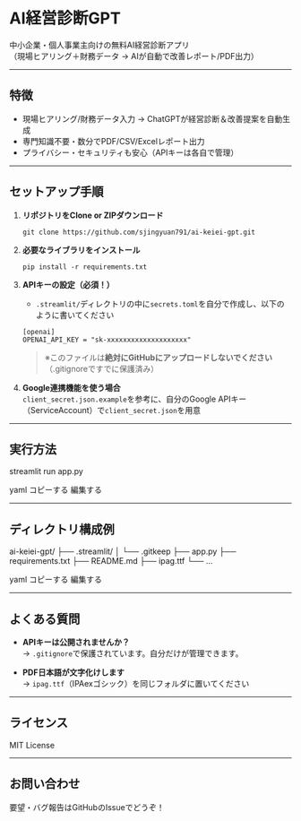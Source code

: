 # AI経営診断GPT

中小企業・個人事業主向けの無料AI経営診断アプリ  
（現場ヒアリング＋財務データ → AIが自動で改善レポート/PDF出力）

---

## 特徴
- 現場ヒアリング/財務データ入力 → ChatGPTが経営診断＆改善提案を自動生成
- 専門知識不要・数分でPDF/CSV/Excelレポート出力
- プライバシー・セキュリティも安心（APIキーは各自で管理）

---

## セットアップ手順

1. **リポジトリをClone or ZIPダウンロード**

    ```
    git clone https://github.com/sjingyuan791/ai-keiei-gpt.git
    ```

2. **必要なライブラリをインストール**

    ```
    pip install -r requirements.txt
    ```

3. **APIキーの設定（必須！）**
    - `.streamlit/`ディレクトリの中に`secrets.toml`を自分で作成し、以下のように書いてください

    ```
    [openai]
    OPENAI_API_KEY = "sk-xxxxxxxxxxxxxxxxxxxx"
    ```

    > ※このファイルは**絶対にGitHubにアップロードしないでください**（.gitignoreですでに保護済み）

4. **Google連携機能を使う場合**  
   `client_secret.json.example`を参考に、自分のGoogle APIキー（ServiceAccount）で`client_secret.json`を用意

---

## 実行方法

streamlit run app.py

yaml
コピーする
編集する

---

## ディレクトリ構成例

ai-keiei-gpt/
├── .streamlit/
│ └── .gitkeep
├── app.py
├── requirements.txt
├── README.md
├── ipag.ttf
└── ...

yaml
コピーする
編集する

---

## よくある質問

- **APIキーは公開されませんか？**  
  → `.gitignore`で保護されています。自分だけが管理できます。

- **PDF日本語が文字化けします**  
  → `ipag.ttf`（IPAexゴシック）を同じフォルダに置いてください

---

## ライセンス

MIT License

---

## お問い合わせ

要望・バグ報告はGitHubのIssueでどうぞ！
